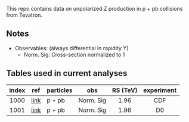 This repo contains data on unpolarized Z production in p + pb collisions from Tevatron.

## Notes

* Observables: (always differential in rapidity Y) 
  * Norm. Sig:  Cross-section normalized to 1

## Tables used in current analyses

| index | ref                    | particles | obs        | RS (TeV)  | experiment   | 
| :--:  | :--:                   | :--       | :--:       | :--:      | :--:         | 
| 1000  | [link][ref1000]        | p + pb    | Norm. Sig  | 1.96      | CDF          | 
| 1001  | [link][ref1001]        | p + pb    | Norm. Sig  | 1.96      | D0           | 


[ref1000]: https://inspirehep.net/literature/856131
[ref1001]: https://inspirehep.net/literature/744624










